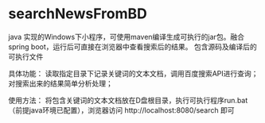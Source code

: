 # searchNewsFromBD
java 实现的Windows下小程序，可使用maven编译生成可执行的jar包。融合spring boot，运行后可直接在浏览器中查看搜索后的结果。
包含源码及编译后的可执行文件

具体功能：
读取指定目录下记录关键词的文本文档，调用百度搜索API进行查询；
对搜索出来的结果简单分析处理；

使用方法：
将包含关键词的文本文档放在D盘根目录，执行可执行程序run.bat（前提java环境已配置），浏览器访问 http://localhost:8080/search 即可
